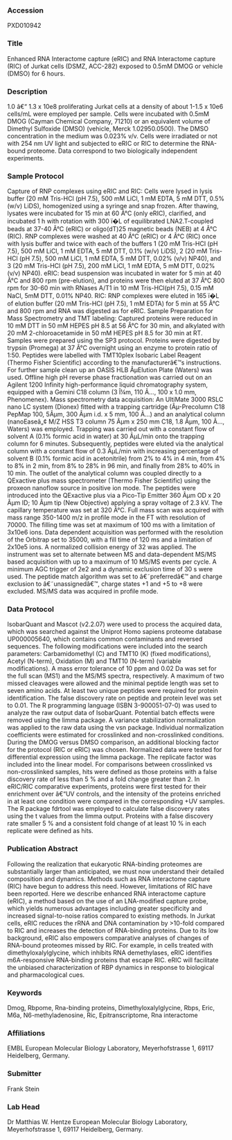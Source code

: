 ### Accession
PXD010942

### Title
Enhanced RNA Interactome capture (eRIC) and RNA Interactome capture (RIC) of Jurkat cells (DSMZ, ACC-282) exposed to 0.5mM DMOG or vehicle (DMSO) for 6 hours.

### Description
1.0 â€“ 1.3 x 10e8 proliferating Jurkat cells at a density of about 1-1.5 x 10e6 cells/mL were employed per sample. Cells were incubated with 0.5mM DMOG  (Cayman Chemical Company, 71210) or an equivalent volume of Dimethyl Sulfoxide (DMSO) (vehicle, Merck 1.02950.0500). The DMSO concentration in the medium was 0.023% v/v. Cells were irradiated or not with 254 nm UV light and subjected to eRIC or RIC to determine the RNA-bound proteome. Data correspond to two biologically independent experiments.

### Sample Protocol
Capture of RNP complexes using eRIC and RIC: Cells were lysed in lysis buffer (20 mM Tris-HCl (pH 7.5), 500 mM LiCl, 1 mM EDTA, 5 mM DTT, 0.5% (w/v) LiDS),  homogenized using a syringe and snap frozen. After thawing, lysates were incubated for 15 min at 60 Â°C (only eRIC), clarified, and incubated 1 h with rotation with 300 ï�­L of equilibrated LNA2.T-coupled beads at 37-40 Â°C (eRIC) or oligo(dT)25 magnetic beads (NEB) at 4 Â°C (RIC). RNP complexes were washed at 40 Â°C (eRIC) or 4 Â°C  (RIC) once with lysis buffer and twice with each of the buffers 1 (20 mM Tris-HCl (pH 7.5), 500 mM LiCl, 1 mM EDTA, 5 mM DTT, 0.1% (w/v) LiDS), 2 (20 mM Tris-HCl (pH 7.5), 500 mM LiCl, 1 mM EDTA, 5 mM DTT, 0.02% (v/v) NP40), and 3 (20 mM Tris-HCl (pH 7.5), 200 mM LiCl, 1 mM EDTA, 5 mM DTT, 0.02% (v/v) NP40). eRIC: bead suspension was incubated in water for 5 min at 40 Â°C and 800 rpm (pre-elution), and proteins were then eluted at 37 Â°C 800 rpm for 30-60 min with RNases A/T1 in 10 mM Tris-HCl(pH 7.5), 0.15 mM NaCl, 5mM DTT, 0.01% NP40. RIC: RNP complexes were eluted in 165 ï�­L of elution buffer (20 mM Tris-HCl (pH 7.5), 1 mM EDTA) for 5 min at 55 Â°C and 800 rpm and RNA was digested as for eRIC. Sample Preparation for Mass Spectrometry and TMT labeling: Captured proteins were reduced in 10 mM DTT in 50 mM HEPES pH 8.5 at 56 Â°C for 30 min, and alkylated with 20 mM 2-chloroacetamide in 50 mM HEPES pH 8.5 for 30 min at RT. Samples were prepared using the SP3 protocol. Proteins were digested by trypsin (Promega) at 37 Â°C overnight using an enzyme to protein ratio of 1:50. Peptides were labelled with TMT10plex Isobaric Label Reagent (Thermo Fisher Scientific) according to the manufacturerâ€™s instructions. For further sample clean up an OASIS HLB ÂµElution Plate (Waters) was used. Offline high pH reverse phase fractionation was carried out on an Agilent 1200 Infinity high-performance liquid chromatography system, equipped with a Gemini C18 column (3 Î¼m, 110 Ã…, 100 x 1.0 mm, Phenomenex). Mass spectrometry data acquisition: An UltiMate 3000 RSLC nano LC system (Dionex) fitted with a trapping cartridge (Âµ-Precolumn C18 PepMap 100, 5Âµm, 300 Âµm i.d. x 5 mm, 100 Ã…) and an analytical column (nanoEaseâ„¢ M/Z HSS T3 column 75 Âµm x 250 mm C18, 1.8 Âµm, 100 Ã…, Waters) was employed. Trapping was carried out with a constant flow of solvent A (0.1% formic acid in water) at 30 ÂµL/min onto the trapping column for 6 minutes. Subsequently, peptides were eluted via the analytical column with a constant flow of 0.3 ÂµL/min with increasing percentage of solvent B (0.1% formic acid in acetonitrile) from 2% to 4% in 4 min, from 4% to 8% in 2 min, from 8% to 28% in 96 min, and finally from 28% to 40% in 10 min. The outlet of the analytical column was coupled directly to a QExactive plus mass spectrometer (Thermo Fisher Scientific) using the proxeon nanoflow source in positive ion mode. The peptides were introduced into the QExactive plus via a Pico-Tip Emitter 360 Âµm OD x 20 Âµm ID; 10 Âµm tip (New Objective) applying a spray voltage of 2.3 kV. The capillary temperature was set at 320 Â°C. Full mass scan was acquired with mass range 350-1400 m/z in profile mode in the FT with resolution of 70000. The filling time was set at maximum of 100 ms with a limitation of 3x10e6 ions. Data dependent acquisition was performed with the resolution of the Orbitrap set to 35000, with a fill time of 120 ms and a limitation of 2x10e5 ions. A normalized collision energy of 32 was applied. The instrument was set to alternate between MS and data-dependent MS/MS based acquisition with up to a maximum of 10 MS/MS events per cycle. A minimum AGC trigger of 2e2 and a dynamic exclusion time of 30 s were used. The peptide match algorithm was set to â€˜preferredâ€™ and charge exclusion to â€˜unassignedâ€™, charge states +1 and +5 to +8 were excluded. MS/MS data was acquired in profile mode.

### Data Protocol
IsobarQuant and Mascot (v2.2.07) were used to process the acquired data, which was searched against the Uniprot Homo sapiens proteome database UP000005640, which contains common contaminants and reversed sequences. The following modifications were included into the search parameters: Carbamidomethyl (C) and TMT10 (K) (fixed modifications), Acetyl (N-term), Oxidation (M) and TMT10 (N-term) (variable modifications). A mass error tolerance of 10 ppm and 0.02 Da was set for the full scan (MS1) and the MS/MS spectra, respectively. A maximum of two missed cleavages were allowed and the minimal peptide length was set to seven amino acids.  At least two unique peptides were required for protein identification. The false discovery rate on peptide and protein level was set to 0.01. The R programming language (ISBN 3-900051-07-0) was used to analyze the raw output data of IsobarQuant. Potential batch effects were removed using the limma package. A variance stabilization normalization was applied to the raw data using the vsn package. Individual normalization coefficients were estimated for crosslinked and non-crosslinked conditions. During the DMOG versus DMSO comparison, an additional blocking factor for the protocol (RIC or eRIC) was chosen. Normalized data were tested for differential expression using the limma package. The replicate factor was included into the linear model. For comparisons between crosslinked vs non-crosslinked samples, hits were defined as those proteins with a false discovery rate of less than 5 % and a fold change greater than 2. In eRIC/RIC comparative experiments, proteins were first tested for their enrichment over â€“UV controls, and the intensity of the proteins enriched in at least one condition were compared in the corresponding +UV samples. The R package fdrtool was employed to calculate false discovery rates using the t values from the limma output. Proteins with a false discovery rate smaller 5 % and a consistent fold change of at least 10 % in each replicate were defined as hits.

### Publication Abstract
Following the realization that eukaryotic RNA-binding proteomes are substantially larger than anticipated, we must now understand their detailed composition and dynamics. Methods such as RNA interactome capture (RIC) have begun to address this need. However, limitations of RIC have been reported. Here we describe enhanced RNA interactome capture (eRIC), a method based on the use of an LNA-modified capture probe, which yields numerous advantages including greater specificity and increased signal-to-noise ratios compared to existing methods. In Jurkat cells, eRIC reduces the rRNA and DNA contamination by &gt;10-fold compared to RIC and increases the detection of RNA-binding proteins. Due to its low background, eRIC also empowers comparative analyses of changes of RNA-bound proteomes missed by RIC. For example, in cells treated with dimethyloxalylglycine, which inhibits RNA demethylases, eRIC identifies m6A-responsive RNA-binding proteins that escape RIC. eRIC will facilitate the unbiased characterization of RBP dynamics in response to biological and pharmacological cues.

### Keywords
Dmog, Rbpome, Rna-binding proteins, Dimethyloxalylglycine, Rbps, Eric, M6a, N6-methyladenosine, Ric, Epitranscriptome, Rna interactome

### Affiliations
EMBL
European Molecular Biology Laboratory, Meyerhofstrasse 1, 69117 Heidelberg, Germany.

### Submitter
Frank Stein

### Lab Head
Dr Matthias W. Hentze
European Molecular Biology Laboratory, Meyerhofstrasse 1, 69117 Heidelberg, Germany.


